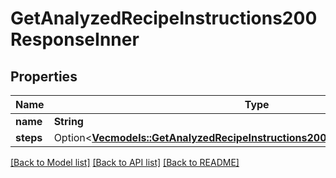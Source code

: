# GetAnalyzedRecipeInstructions200ResponseInner

## Properties

Name | Type | Description | Notes
------------ | ------------- | ------------- | -------------
**name** | **String** |  | 
**steps** | Option<[**Vec<models::GetAnalyzedRecipeInstructions200ResponseInnerStepsInner>**](getAnalyzedRecipeInstructions_200_response_inner_steps_inner.md)> |  | [optional]

[[Back to Model list]](../README.md#documentation-for-models) [[Back to API list]](../README.md#documentation-for-api-endpoints) [[Back to README]](../README.md)



